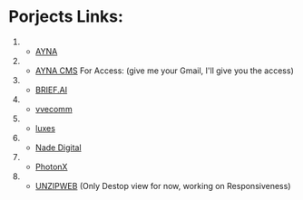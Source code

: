 # Porjects Links:
1. - [AYNA](https://aynabyambrin.com)
2. - [AYNA CMS](https://admin.aynabyambrin.com)
    For Access: (give me your Gmail, I'll give you the access)
3. - [BRIEF.AI](https://briefai.netlify.app)
4. - [vvecomm](https://vvecomm.com)
5. - [luxes](https://luxeshopwholesale.com)
6. - [Nade Digital](https://nadedigital.netlify.app)
7. - [PhotonX](https://photonx.netlify.app/index.html)
8. - [UNZIPWEB](https://unzipweb.net) (Only Destop view for now,  working on Responsiveness)
